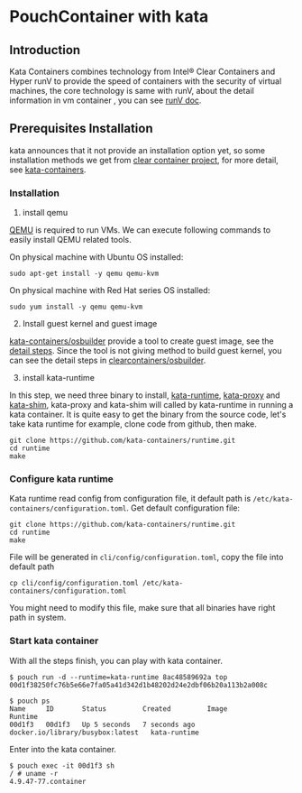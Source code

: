 # PouchContainer with kata

## Introduction

Kata Containers combines technology from Intel® Clear Containers and Hyper runV to provide the speed of containers with the security of virtual machines, the core technology is same with runV, about the detail information in vm container , you can see [runV doc](https://github.com/alibaba/pouch/blob/master/docs/features/pouch_with_runV.md).

## Prerequisites Installation

kata announces that it not provide an installation option yet, so some installation methods we get from [clear container project](https://github.com/clearcontainers), for more detail, see [kata-containers](https://github.com/kata-containers/community#users).

### Installation

1. install qemu

[QEMU](https://www.qemu.org) is required to run VMs. We can execute following commands to easily install QEMU related tools.

On physical machine with Ubuntu OS installed:

```
sudo apt-get install -y qemu qemu-kvm
```

On physical machine with Red Hat series OS installed:

```
sudo yum install -y qemu qemu-kvm
```

2. Install guest kernel and guest image

[kata-containers/osbuilder](https://github.com/kata-containers/osbuilder) provide a tool to create guest image, see the [detail steps](https://github.com/kata-containers/osbuilder#usage). Since the tool is not giving method to build guest kernel, you can see the detail steps in [clearcontainers/osbuilder](https://github.com/clearcontainers/osbuilder#build-guest-kernel).

3. install kata-runtime

In this step, we need three binary to install, [kata-runtime](https://github.com/kata-containers/runtime), [kata-proxy](https://github.com/kata-containers/proxy) and [kata-shim](https://github.com/kata-containers/shim), kata-proxy and kata-shim will called by kata-runtime in running a kata container.
It is quite easy to get the binary from the source code, let's take kata runtime for example, clone code from github, then make.

```shell
git clone https://github.com/kata-containers/runtime.git
cd runtime
make
```

### Configure kata runtime

Kata runtime read config from configuration file, it default path is `/etc/kata-containers/configuration.toml`.
Get default configuration file:

```shell
git clone https://github.com/kata-containers/runtime.git
cd runtime
make
```

File will be generated in `cli/config/configuration.toml`, copy the file into default path

```shell
cp cli/config/configuration.toml /etc/kata-containers/configuration.toml
```

You might need to modify this file, make sure that all binaries have right path in system.

### Start kata container

With all the steps finish, you can play with kata container.

```shell
$ pouch run -d --runtime=kata-runtime 8ac48589692a top
00d1f38250fc76b5e66e7fa05a41d342d1b48202d24e2dbf06b20a113b2a008c

$ pouch ps
Name     ID       Status         Created         Image                              Runtime
00d1f3   00d1f3   Up 5 seconds   7 seconds ago   docker.io/library/busybox:latest   kata-runtime
```

Enter into the kata container.

```shell
$ pouch exec -it 00d1f3 sh
/ # uname -r
4.9.47-77.container
```
